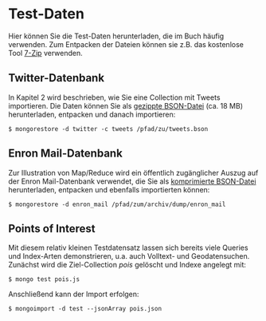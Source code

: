 # Test-Daten #
Hier können Sie die Test-Daten herunterladen, die im Buch häufig verwenden. Zum Entpacken der Dateien können sie z.B. das kostenlose Tool [7-Zip](http://www.7-zip.de) verwenden.

## Twitter-Datenbank ##
In Kapitel 2 wird beschrieben, wie Sie eine Collection mit Tweets importieren. Die Daten können Sie als [gezippte BSON-Datei](tweets.zip?raw=true) (ca. 18 MB) herunterladen, entpacken und danach importieren:
    
    $ mongorestore -d twitter -c tweets /pfad/zu/tweets.bson 

## Enron Mail-Datenbank ##
Zur Illustration von Map/Reduce wird ein öffentlich zugänglicher Auszug auf der Enron Mail-Datenbank verwendet, die Sie als [komprimierte BSON-Datei](http://mongodb-enron-email.s3-website-us-east-1.amazonaws.com/) herunterladen, entpacken und ebenfalls importierten können:

    $ mongorestore -d enron_mail /pfad/zum/archiv/dump/enron_mail 

## Points of Interest
Mit diesem relativ kleinen Testdatensatz lassen sich bereits viele Queries und Index-Arten demonstrieren, u.a. auch Volltext- und Geodatensuchen. Zunächst wird die Ziel-Collection *pois* gelöscht und Indexe angelegt mit:

	$ mongo test pois.js

Anschließend kann der Import erfolgen:

	$ mongoimport -d test --jsonArray pois.json